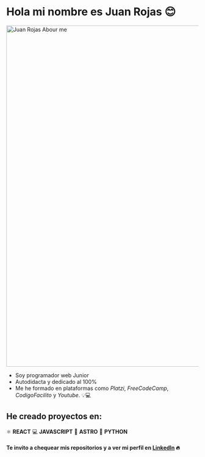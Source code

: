 # Hola mi nombre es Juan Rojas 😊

<img width="896" alt="Juan Rojas Abour me" src="https://github.com/user-attachments/assets/20331b19-e6b9-4dcc-ba36-7e68195a628d">


* Soy programador web Junior
* Autodidacta y dedicado al 100% 
* Me he formado en plataformas como  *Platzi*, *FreeCodeCamp*, *CodigoFacilito* y *Youtube*. 💡💻

## He creado proyectos en:

⚛️ **REACT**
💻 **JAVASCRIPT**
🌌 **ASTRO**
🚀 **PYTHON**

#### Te invito a chequear mis repositorios y a ver mi perfil en [LinkedIn](https://www.linkedin.com/in/criptamas) 🔥
